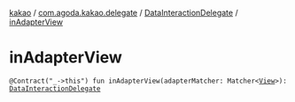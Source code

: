 [kakao](../../index.md) / [com.agoda.kakao.delegate](../index.md) / [DataInteractionDelegate](index.md) / [inAdapterView](./in-adapter-view.md)

# inAdapterView

`@Contract("_->this") fun inAdapterView(adapterMatcher: Matcher<`[`View`](https://developer.android.com/reference/android/view/View.html)`>): `[`DataInteractionDelegate`](index.md)